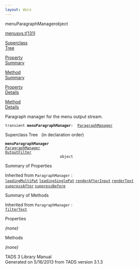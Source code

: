 ```yaml
---
layout: docs
---
```

<span class="title">menuParagraphManager</span><span class="type">object</span>

[menusys.t](../file/menusys.t.html)\[[131](../source/menusys.t.html#131)\]

[Superclass  
Tree](#_SuperClassTree_)

[Property  
Summary](#_PropSummary_)

[Method  
Summary](#_MethodSummary_)

[Property  
Details](#_Properties_)

[Method  
Details](#_Methods_)



Paragraph manager for the menu output stream.

`transient `**`menuParagraphManager`**` :   `[`ParagraphManager`](../object/ParagraphManager.html)



<span id="_SuperClassTree_"></span>



<span class="hdln">Superclass Tree</span>   (in declaration order)



**`menuParagraphManager`**  
[`ParagraphManager`](../object/ParagraphManager.html)  
[`OutputFilter`](../object/OutputFilter.html)  
`                         object`  
<span id="_PropSummary_"></span>



<span class="hdln">Summary of Properties</span>  





Inherited from `ParagraphManager` :  
[`leadingMultiPat`](../object/ParagraphManager.html#leadingMultiPat) [`leadingSinglePat`](../object/ParagraphManager.html#leadingSinglePat) [`renderAfterInput`](../object/ParagraphManager.html#renderAfterInput) [`renderText`](../object/ParagraphManager.html#renderText) [`suppressAfter`](../object/ParagraphManager.html#suppressAfter) [`suppressBefore`](../object/ParagraphManager.html#suppressBefore)



<span id="_MethodSummary_"></span>



<span class="hdln">Summary of Methods</span>  





Inherited from `ParagraphManager` :  
[`filterText`](../object/ParagraphManager.html#filterText)



<span id="_Properties_"></span>



<span class="hdln">Properties</span>  



*(none)* <span id="_Methods_"></span>



<span class="hdln">Methods</span>  



*(none)*



TADS 3 Library Manual  
Generated on 5/16/2013 from TADS version 3.1.3


